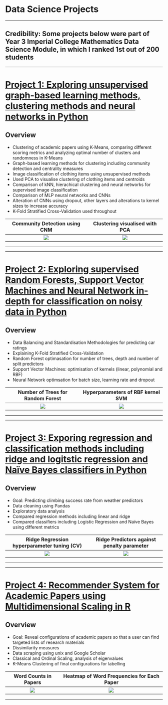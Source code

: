 # Data Science Projects

---
## Credibility: Some projects below were part of Year 3 Imperial College Mathematics Data Science Module, in which I ranked 1st out of 200 students
---

# [Project 1: Exploring unsupervised graph-based learning methods, clustering methods and neural networks in Python](https://github.com/leonwu4951/Data-Science/blob/master/Graph-Cluster-NN/)

## Overview
- Clustering of academic papers using K-Means, comparing different scoring metrics and analyzing optimal number of clusters and randomness in K-Means
- Graph-based learning methods for clustering including community detection and centrality measures
- Image classification of clothing items using unsupervised methods
- Used PCA to visualise clustering of clothing items and centroids
- Comparison of kNN, hierachical clustering and neural networks for supervised image classification
- Comparison of MLP neural networks and CNNs
- Alteration of CNNs using dropout, other layers and alterations to kernel sizes to increase accuracy
- K-Fold Stratified Cross-Validation used throughout

Community Detection using CNM  |  Clustering visualised with PCA
:-------------------------:|:-------------------------:
![](https://github.com/leonwu4951/Data-Science/blob/master/Graph-Cluster-NN/Project%203_files/Project%203_73_0.png)  |  ![](https://github.com/leonwu4951/Data-Science/blob/master/Graph-Cluster-NN/Project%203_files/Project%203_121_0.png)
---


---
# [Project 2: Exploring supervised Random Forests, Support Vector Machines and Neural Network in-depth for classification on noisy data in Python](https://github.com/leonwu4951/Data-Science/blob/master/RF-SVM-NN/)

## Overview
- Data Balancing and Standardisation Methodologies for predicting car ratings
- Explaining K-Fold Stratified Cross-Validation
- Random Forest optimasation for number of trees, depth and number of split predictors
- Support Vector Machines: optimisation of kernels (linear, polynomial and RBF)
- Neural Network optimsation for batch size, learning rate and dropout

Number of Trees for Random Forest  |  Hyperparameters of RBF kernel SVM
:-------------------------:|:-------------------------:
![](https://github.com/leonwu4951/Data-Science/blob/master/RF-SVM-NN/Project%202_files/Project%202_32_0.png)  |  ![](https://github.com/leonwu4951/Data-Science/blob/master/RF-SVM-NN/Project%202_files/Project%202_71_0.png)
---


---
# [Project 3: Exporing regression and classification methods including ridge and logitstic regression and Naïve Bayes classifiers in Python](https://github.com/leonwu4951/Data-Science/blob/master/Regression-Classification/)

## Overview
- Goal: Predicting climbing success rate from weather predictors
- Data cleaning using Pandas
- Exploratory data analysis
- Compared regression methods including linear and ridge
- Compared classifiers including Logistic Regression and Naïve Bayes using different metrics

Ridge Regression hyperparameter tuning (CV)  |  Ridge Predictors against penalty parameter
:-------------------------:|:-------------------------:
![](https://github.com/leonwu4951/Data-Science/blob/master/Regression-Classification/Project%201_files/Project%201_25_1.png)  |  ![](https://github.com/leonwu4951/Data-Science/blob/master/Regression-Classification/Project%201_files/Project%201_25_2.png)
---

---
# [Project 4: Recommender System for Academic Papers using Multidimensional Scaling in R](https://github.com/leonwu4951/Paper-Configurations)

## Overview
- Goal: Reveal configurations of academic papers so that a user can find targeted lists of research materials
- Dissimilarity measures
- Data scraping using unix and Google Scholar
- Classical and Ordinal Scaling, analysis of eigenvalues
- K-Means Clustering of final configurations for labelling

Word Counts in Papers  |  Heatmap of Word Frequencies for Each Paper
:-------------------------:|:-------------------------:
![](https://github.com/leonwu4951/Paper-Configurations/blob/master/figures/1.jpg)  |  ![](https://github.com/leonwu4951/paper-configurations/blob/master/figures/2.png)
---





